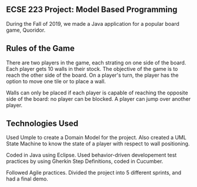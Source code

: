 ## ECSE 223 Project: Model Based Programming

During the Fall of 2019, we made a Java application for a popular board game, Quoridor.

## Rules of the Game

There are two players in the game, each strating on one side of the board. Each player gets 10 walls in their stock. The objective of the game is to reach the other side of the board. On a player's turn, the player has the option to move one tile or to place a wall.

Walls can only be placed if each player is capable of reaching the opposite side of the board: no player can be blocked. 
A player can jump over another player. 

## Technologies Used
Used Umple to create a Domain Model for the project. Also created a UML State Machine to know the state of a player with respect to wall positioning. 

Coded in Java using Eclipse. Used behavior-driven developement test practices by using Gherkin Step Definitions, coded in Cucumber. 

Followed Agile practices. Divided the project into 5 different sprints, and had a final demo.
